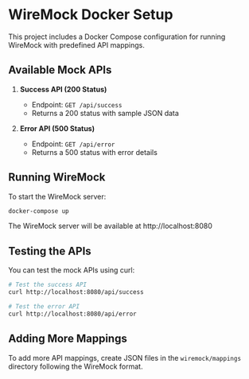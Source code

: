 # WireMock Docker Setup

This project includes a Docker Compose configuration for running WireMock with predefined API mappings.

## Available Mock APIs

1. **Success API (200 Status)**
   - Endpoint: `GET /api/success`
   - Returns a 200 status with sample JSON data

2. **Error API (500 Status)**
   - Endpoint: `GET /api/error`
   - Returns a 500 status with error details

## Running WireMock

To start the WireMock server:

```bash
docker-compose up
```

The WireMock server will be available at http://localhost:8080

## Testing the APIs

You can test the mock APIs using curl:

```bash
# Test the success API
curl http://localhost:8080/api/success

# Test the error API
curl http://localhost:8080/api/error
```

## Adding More Mappings

To add more API mappings, create JSON files in the `wiremock/mappings` directory following the WireMock format.
